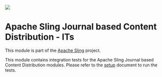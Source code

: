 [<img src="https://sling.apache.org/res/logos/sling.png"/>](https://sling.apache.org)

# Apache Sling Journal based Content Distribution - ITs

This module is part of the [Apache Sling](https://sling.apache.org) project.

This module contains integration tests for the Apache Sling Journal based Content Distribution modules.
Please refer to the [setup](docs/setup.md) document to run the tests.